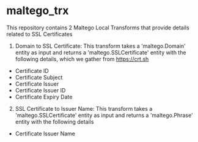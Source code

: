 # maltego_trx

This repository contains 2 Maltego Local Transforms that provide details related to SSL Certificates

1. Domain to SSL Certificate: This transform takes a 'maltego.Domain' entity as input and returns a 
'maltego.SSLCertificate' entity with the following details, which we gather from https://crt.sh

* Certificate ID
* Certificate Subject
* Certificate Issuer
* Certificate Issuer ID
* Certificate Expiry Date

2. SSL Certificate to Issuer Name: This transform takes a 'maltego.SSLCertificate' entity as input and returns a 
'maltego.Phrase' entity with the following details

* Certificate Issuer Name
